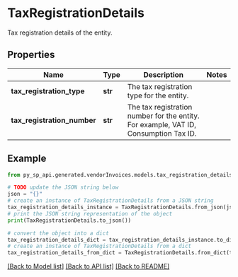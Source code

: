 # TaxRegistrationDetails

Tax registration details of the entity.

## Properties

Name | Type | Description | Notes
------------ | ------------- | ------------- | -------------
**tax_registration_type** | **str** | The tax registration type for the entity. | 
**tax_registration_number** | **str** | The tax registration number for the entity. For example, VAT ID, Consumption Tax ID. | 

## Example

```python
from py_sp_api.generated.vendorInvoices.models.tax_registration_details import TaxRegistrationDetails

# TODO update the JSON string below
json = "{}"
# create an instance of TaxRegistrationDetails from a JSON string
tax_registration_details_instance = TaxRegistrationDetails.from_json(json)
# print the JSON string representation of the object
print(TaxRegistrationDetails.to_json())

# convert the object into a dict
tax_registration_details_dict = tax_registration_details_instance.to_dict()
# create an instance of TaxRegistrationDetails from a dict
tax_registration_details_from_dict = TaxRegistrationDetails.from_dict(tax_registration_details_dict)
```
[[Back to Model list]](../README.md#documentation-for-models) [[Back to API list]](../README.md#documentation-for-api-endpoints) [[Back to README]](../README.md)


